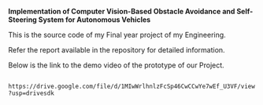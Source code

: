<b>Implementation of Computer Vision-Based Obstacle Avoidance and Self-Steering System for Autonomous Vehicles</b>

This is the source code of my Final year project of my Engineering.

Refer the report available in the repository for detailed information.

Below is the link to the demo video of the prototype of our Project.

<code>
https://drive.google.com/file/d/1MIwWrlhnlzFcSp46CwCCwYe7wEf_U3VF/view?usp=drivesdk
</code>



